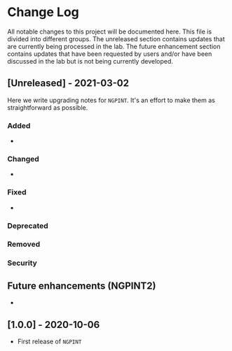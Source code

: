 # Change Log

All notable changes to this project will be documented here. This file is divided into different groups. The unreleased section contains updates that are currently being processed in the lab. The future enhancement section contains updates that have been requested by users and/or have been discussed in the lab but is not being currently developed.

## [Unreleased] - 2021-03-02

Here we write upgrading notes for `NGPINT`. It's an effort to make them as straightforward as possible.

### Added

- 

### Changed

* 

### Fixed

* 

### Deprecated



### Removed



### Security



## Future enhancements (NGPINT2)

* 



## [1.0.0] - 2020-10-06

* First release of `NGPINT`

